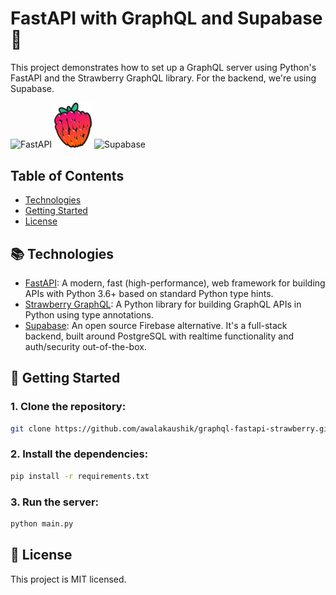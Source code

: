 # FastAPI with GraphQL and Supabase 🚀

This project demonstrates how to set up a GraphQL server using Python's FastAPI and the Strawberry GraphQL library. For the backend, we're using Supabase. 

<img src="https://fastapi.tiangolo.com/img/logo-margin/logo-teal.png" width="200" alt="FastAPI">
<img src="https://raw.githubusercontent.com/strawberry-graphql/strawberry/main/.github/logo.png" width="60" alt="Strawberry GraphQL">
<img src="https://user-images.githubusercontent.com/8291514/213727225-56186826-bee8-43b5-9b15-86e839d89393.png#gh-dark-mode-only" width="300" alt="Supabase">

## Table of Contents
- [Technologies](#technologies)
- [Getting Started](#getting-started)
- [License](#license)

## 📚 Technologies

- [FastAPI](https://fastapi.tiangolo.com/): A modern, fast (high-performance), web framework for building APIs with Python 3.6+ based on standard Python type hints.
- [Strawberry GraphQL](https://strawberry.rocks/): A Python library for building GraphQL APIs in Python using type annotations.
- [Supabase](https://supabase.io/): An open source Firebase alternative. It's a full-stack backend, built around PostgreSQL with realtime functionality and auth/security out-of-the-box.

## 🚀 Getting Started

### 1. Clone the repository:

```bash
git clone https://github.com/awalakaushik/graphql-fastapi-strawberry.git
```

### 2. Install the dependencies:

```bash
pip install -r requirements.txt
```

### 3. Run the server:

```bash
python main.py
```

## 📝 License

This project is MIT licensed.
